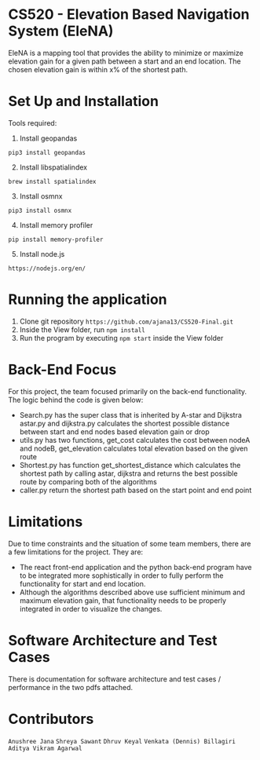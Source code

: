
# CS520 - Elevation Based Navigation System (EleNA)

EleNA is a mapping tool that provides the ability to minimize or maximize elevation gain for a given path between a start and an end location. The chosen elevation gain is within x% of the shortest path.

# Set Up and Installation

Tools required:

1. Install geopandas

```
pip3 install geopandas
```

2. Install libspatialindex

```
brew install spatialindex
```

3. Install osmnx

```
pip3 install osmnx
```

4. Install memory profiler

```
pip install memory-profiler
```

5. Install node.js

```
https://nodejs.org/en/
```

# Running the application

1. Clone git repository `https://github.com/ajana13/CS520-Final.git`
2. Inside the View folder, run `npm install`
3. Run the program by executing `npm start` inside the View folder

# Back-End Focus

For this project, the team focused primarily on the back-end functionality. The logic behind the code is given below:

- Search.py has the super class that is inherited by A-star and Dijkstra
astar.py and dijkstra.py calculates the shortest possible distance between start and end nodes based elevation gain or drop
- utils.py has two functions, get_cost calculates the cost between nodeA and nodeB, get_elevation calculates total elevation based on the given route
- Shortest.py has function get_shortest_distance which calculates the shortest path by calling astar, dijkstra and returns the best possible route by comparing both of the algorithms
- caller.py return the shortest path based on the start point and end point 

# Limitations

Due to time constraints and the situation of some team members, there are a few limitations for the project. They are:

- The react front-end application and the python back-end program have to be integrated more sophistically in order to fully perform the functionality for start and end location. 
- Although the algorithms described above use sufficient minimum and maximum elevation gain, that functionality needs to be properly integrated in order to visualize the changes.

# Software Architecture and Test Cases

There is documentation for software architecture and test cases / performance in the two pdfs attached.



# Contributors

`Anushree Jana`
`Shreya Sawant`
`Dhruv Keyal`
`Venkata (Dennis) Billagiri`
`Aditya Vikram Agarwal`